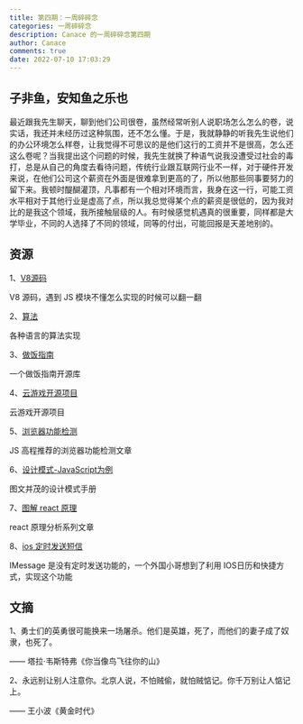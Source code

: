 ```yaml
---
title: 第四期：一周碎碎念
categories: 一周碎碎念
description: Canace 的一周碎碎念第四期
author: Canace
comments: true
date: 2022-07-10 17:03:29
---
```

## 子非鱼，安知鱼之乐也

最近跟我先生聊天，聊到他们公司很卷，虽然经常听别人说职场怎么怎么的卷，说实话，我还并未经历过这种氛围，还不怎么懂。于是，我就静静的听我先生说他们的办公环境怎么样卷，让我觉得不可思议的是他们这行的工资并不是很高，怎么还这么卷呢？当我提出这个问题的时候，我先生就换了种语气说我没遭受过社会的毒打，总是从自己的角度去看待问题，传统行业跟互联网行业不一样，对于硬件开发来说，在他们公司这个薪资在外面是很难拿到更高的了，所以他那些同事要努力的留下来。我顿时醍醐灌顶，凡事都有一个相对环境而言，我身在这一行，可能工资水平相对于其他行业是虚高了点，所以我总觉得某个点的薪资是很低的，因为我对比的是我这个领域，我所接触层级的人。有时候感觉机遇真的很重要，同样都是大学毕业，不同的人选择了不同的领域，同等的付出，可能回报是天差地别的。

## 资源

1、[V8源码](https://github.com/v8/v8/tree/cd81dd6d740ff82a1abbc68615e8769bd467f91e)

V8 源码，遇到 JS 模块不懂怎么实现的时候可以翻一翻

2、[算法](https://the-algorithms.com/)

各种语言的算法实现

3、[做饭指南](https://github.com/Anduin2017/HowToCook)

一个做饭指南开源库

4、[云游戏开源项目](https://github.com/giongto35/cloud-morph)

云游戏开源项目

5、[浏览器功能检测](http://peter.michaux.ca/articles/feature-detection-state-of-the-art-browser-scripting)

JS 高程推荐的浏览器功能检测文章

6、[设计模式-JavaScript为例](https://www.patterns.dev/posts/)

图文并茂的设计模式手册

7、[图解 react 原理](https://github.com/7kms/react-illustration-series)

react 原理分析系列文章

8、[ios 定时发送短信](http://caleb.software/posts/ios-delayed-messages.html)

IMessage 是没有定时发送功能的，一个外国小哥想到了利用 IOS日历和快捷方式，实现这个功能

## 文摘

1、勇士们的英勇很可能换来一场屠杀。他们是英雄，死了，而他们的妻子成了奴隶，也死了。

—— 塔拉·韦斯特弗《你当像鸟飞往你的山》

2、永远别让别人注意你。北京人说，不怕贼偷，就怕贼惦记。你千万别让人惦记上。

—— 王小波《黄金时代》
